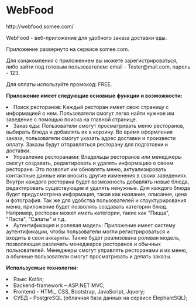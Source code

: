 # WebFood

<p>http://webfood.somee.com/</p>

<p>WebFood - веб-приложение для удобного заказа доставки еды.</p>

<p>Приложение развернуто на сервисе somee.com.</p>
<p>Для ознакомления с приложением вы можете зарегистрироваться, либо зайти под готовым пользователем: email - Tester@mail.com, пароль - 123.</p>
<p>Для оплаты используйте промокод: FREE.</p>

 <p>
 <b>Приложение имеет следующие основные функции и возможности:</b>
<li>Поиск ресторанов: Каждый ресторан имеет свою страницу с информацией о нем. Пользователи смогут легко найти нужное им заведение с помощью поиска на главной странице.</li>
<li>Заказ еды: Пользователи смогут просматривать меню ресторанов, выбирать блюда и добавлять их в корзину. Во время оформления заказа, пользователи смогут указать адрес доставки и произвести оплату. Заказы будут отправляться ресторану для подготовки и доставки. </li>
<li>Управление ресторанами: Владельцы ресторанов или менеджеры смогут создавать, редактировать и удалять информацию о своем ресторане. Это позволит им обновлять меню, актуализировать контактные данные или вносить другие изменения в своих заведениях. Внутри каждого ресторана будет возможность добавлять новые блюда, редактировать существующие и удалять ненужные. Для каждого блюда будет предусмотрена информация, такая как название, описание, цена и фотография. Так же для удобства пользователей и структурирования меню, приложение будет позволять создавать категории блюд. Например, ресторан может иметь категории, такие как "Пицца", "Паста", "Салаты" и т.д.</li>
<li>Аутентификация и ролевая модель: Приложение имеет систему аутентификации, чтобы пользователи могли регистрироваться и входить в свои аккаунты. Также будет реализована ролевая модель, позволяющая различать менеджеров ресторанов и обычных пользователей. Менеджеры смогут управлять ресторанами и их меню, а обычные пользователи смогут просматривать и делать заказы.</li>
</p>

 <p>
<b>Используемые технологии:</b>
<li>Язык: Kotlin;</li>
<li>Backend-framework – ASP.NET MVC;</li>
<li>Frontend – HTML, CSS, Bootstrap, JavaScript, Jquery;</li>
<li>СУБД – PostgreSQL (облачная база данных на сервисе ElephantSQL);</li>
</p>





